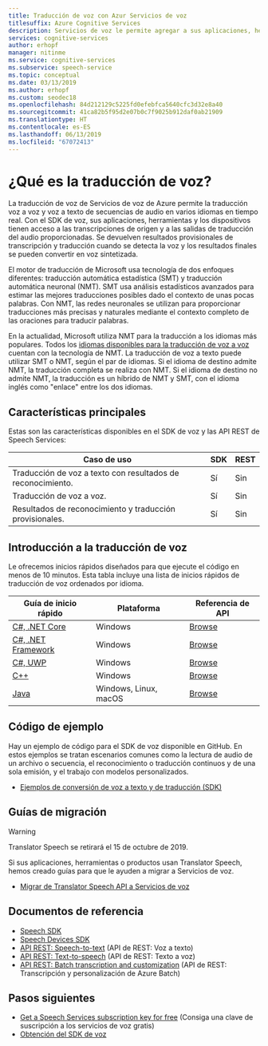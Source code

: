 ```yaml
---
title: Traducción de voz con Azur Servicios de voz
titlesuffix: Azure Cognitive Services
description: Servicios de voz le permite agregar a sus aplicaciones, herramientas y dispositivos una traducción de voz de varios idiomas de un extremo a otro en tiempo real. La misma API puede usarse para la traducción de voz a voz y de voz a texto.
services: cognitive-services
author: erhopf
manager: nitinme
ms.service: cognitive-services
ms.subservice: speech-service
ms.topic: conceptual
ms.date: 03/13/2019
ms.author: erhopf
ms.custom: seodec18
ms.openlocfilehash: 84d212129c5225fd0efebfca5640cfc3d32e8a40
ms.sourcegitcommit: 41ca82b5f95d2e07b0c7f9025b912daf0ab21909
ms.translationtype: HT
ms.contentlocale: es-ES
ms.lasthandoff: 06/13/2019
ms.locfileid: "67072413"
---
```

# <a name="what-is-speech-translation"></a>¿Qué es la traducción de voz?

La traducción de voz de Servicios de voz de Azure permite la traducción voz a voz y voz a texto de secuencias de audio en varios idiomas en tiempo real. Con el SDK de voz, sus aplicaciones, herramientas y los dispositivos tienen acceso a las transcripciones de origen y a las salidas de traducción del audio proporcionadas. Se devuelven resultados provisionales de transcripción y traducción cuando se detecta la voz y los resultados finales se pueden convertir en voz sintetizada.

El motor de traducción de Microsoft usa tecnología de dos enfoques diferentes: traducción automática estadística (SMT) y traducción automática neuronal (NMT). SMT usa análisis estadísticos avanzados para estimar las mejores traducciones posibles dado el contexto de unas pocas palabras. Con NMT, las redes neuronales se utilizan para proporcionar traducciones más precisas y naturales mediante el contexto completo de las oraciones para traducir palabras.

En la actualidad, Microsoft utiliza NMT para la traducción a los idiomas más populares. Todos los [idiomas disponibles para la traducción de voz a voz](language-support.md#speech-translation) cuentan con la tecnología de NMT. La traducción de voz a texto puede utilizar SMT o NMT, según el par de idiomas. Si el idioma de destino admite NMT, la traducción completa se realiza con NMT. Si el idioma de destino no admite NMT, la traducción es un híbrido de NMT y SMT, con el idioma inglés como "enlace" entre los dos idiomas.

## <a name="core-features"></a>Características principales

Estas son las características disponibles en el SDK de voz y las API REST de Speech Services:

| Caso de uso | SDK | REST |
|----------|-----|------|
| Traducción de voz a texto con resultados de reconocimiento. | Sí | Sin |
| Traducción de voz a voz. | Sí | Sin |
| Resultados de reconocimiento y traducción provisionales. | Sí | Sin |

## <a name="get-started-with-speech-translation"></a>Introducción a la traducción de voz

Le ofrecemos inicios rápidos diseñados para que ejecute el código en menos de 10 minutos. Esta tabla incluye una lista de inicios rápidos de traducción de voz ordenados por idioma.

| Guía de inicio rápido | Plataforma | Referencia de API |
|------------|----------|---------------|
| [C#, .NET Core](quickstart-translate-speech-dotnetcore-windows.md) | Windows | [Browse](https://aka.ms/csspeech/csharpref) |
| [C#, .NET Framework](quickstart-translate-speech-dotnetframework-windows.md) | Windows | [Browse](https://aka.ms/csspeech/csharpref) |
| [C#, UWP](quickstart-translate-speech-uwp.md) | Windows | [Browse](https://aka.ms/csspeech/csharpref) |
| [C++](quickstart-translate-speech-cpp-windows.md) | Windows | [Browse](https://aka.ms/csspeech/cppref)|
| [Java](quickstart-translate-speech-java-jre.md) | Windows, Linux, macOS | [Browse](https://aka.ms/csspeech/javaref) |

## <a name="sample-code"></a>Código de ejemplo

Hay un ejemplo de código para el SDK de voz disponible en GitHub. En estos ejemplos se tratan escenarios comunes como la lectura de audio de un archivo o secuencia, el reconocimiento o traducción continuos y de una sola emisión, y el trabajo con modelos personalizados.

* [Ejemplos de conversión de voz a texto y de traducción (SDK)](https://github.com/Azure-Samples/cognitive-services-speech-sdk)

## <a name="migration-guides"></a>Guías de migración

> [!WARNING]
> Translator Speech se retirará el 15 de octubre de 2019.

Si sus aplicaciones, herramientas o productos usan Translator Speech, hemos creado guías para que le ayuden a migrar a Servicios de voz.

* [Migrar de Translator Speech API a Servicios de voz](how-to-migrate-from-translator-speech-api.md)

## <a name="reference-docs"></a>Documentos de referencia

* [Speech SDK](speech-sdk-reference.md)
* [Speech Devices SDK](speech-devices-sdk.md)
* [API REST: Speech-to-text](rest-speech-to-text.md) (API de REST: Voz a texto)
* [API REST: Text-to-speech](rest-text-to-speech.md) (API de REST: Texto a voz)
* [API REST: Batch transcription and customization](https://westus.cris.ai/swagger/ui/index) (API de REST: Transcripción y personalización de Azure Batch)

## <a name="next-steps"></a>Pasos siguientes

* [Get a Speech Services subscription key for free](get-started.md) (Consiga una clave de suscripción a los servicios de voz gratis)
* [Obtención del SDK de voz](speech-sdk.md)
